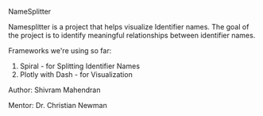 NameSplitter

Namesplitter is a project that helps visualize Identifier names. The goal of the project is to identify meaningful relationships between identifier names.

Frameworks we're using so far:
1. Spiral - for Splitting Identifier Names
2. Plotly with Dash - for Visualization


Author:
Shivram Mahendran

Mentor:
Dr. Christian Newman